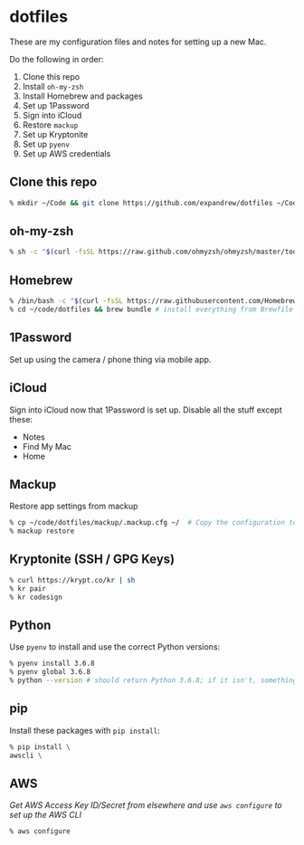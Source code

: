 # dotfiles

These are my configuration files and notes for setting up a new Mac.

Do the following in order:
1. Clone this repo
1. Install `oh-my-zsh`
1. Install Homebrew and packages
1. Set up 1Password
1. Sign into iCloud
1. Restore `mackup`
1. Set up Kryptonite
1. Set up `pyenv`
1. Set up AWS credentials

## Clone this repo
```zsh
% mkdir ~/Code && git clone https://github.com/expandrew/dotfiles ~/Code
```

## oh-my-zsh
```zsh
% sh -c "$(curl -fsSL https://raw.github.com/ohmyzsh/ohmyzsh/master/tools/install.sh)"
```

## Homebrew
```zsh
% /bin/bash -c "$(curl -fsSL https://raw.githubusercontent.com/Homebrew/install/master/install.sh)"
% cd ~/code/dotfiles && brew bundle # install everything from Brewfile
```

## 1Password
Set up using the camera / phone thing via mobile app.

## iCloud
Sign into iCloud now that 1Password is set up. Disable all the stuff except these:
- Notes
- Find My Mac
- Home

## Mackup
Restore app settings from mackup

```zsh
% cp ~/code/dotfiles/mackup/.mackup.cfg ~/  # Copy the configuration to the home directory because I don't use the default
% mackup restore
```

## Kryptonite (SSH / GPG Keys)
```zsh
% curl https://krypt.co/kr | sh
% kr pair
% kr codesign
```

## Python
Use `pyenv` to install and use the correct Python versions:

```zsh
% pyenv install 3.6.8
% pyenv global 3.6.8
% python --version # should return Python 3.6.8; if it isn't, something is wrong
```

## pip
Install these packages with `pip install`:

```zsh
% pip install \
awscli \
```

## AWS
_Get AWS Access Key ID/Secret from elsewhere and use `aws configure` to set up the AWS CLI_

```zsh
% aws configure
```
